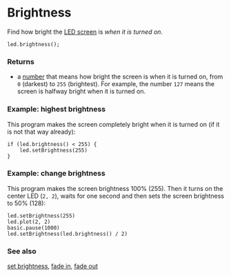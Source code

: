 # Brightness

Find how bright the [LED screen](/device/screen) is _when it is turned on_.

```sig
led.brightness();
```

### Returns

* a [number](/reference/types/number) that means how bright the screen is when it is turned on, from `0` (darkest) to `255` (brightest). For example, the number `127` means the screen is halfway bright when it is turned on.

### Example: highest brightness

This program makes the screen completely bright when it is turned on (if it is not that way already):

```blocks
if (led.brightness() < 255) {
    led.setBrightness(255)
}
```


### Example: change brightness

This program makes the screen brightness 100% (255).  Then it turns on
the center LED (`2, 2`), waits for one second and then sets the screen
brightness to 50% (128):

```blocks
led.setBrightness(255)
led.plot(2, 2)
basic.pause(1000)
led.setBrightness(led.brightness() / 2)
```

### See also

[set brightness](/reference/led/set-brightness), [fade in](/reference/led/fade-in), [fade out](/reference/led/fade-out)

